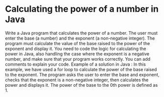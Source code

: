 # Calculating the power of a number in Java
Write a Java program that calculates the power of a number. The user must enter the base (a number) and the exponent (a non-negative integer). The program must calculate the value of the base raised to the power of the exponent and display it.
You need to code the logic for calculating the power in Java, also handling the case where the exponent is a negative number, and make sure that your program works correctly. You can add comments to explain your code.
Example of a solution in Java :
In this example, we have used a for loop to calculate the power of the base raised to the exponent. The program asks the user to enter the base and exponent, checks that the exponent is a non-negative integer, then calculates the power and displays it. The power of the base to the 0th power is defined as 1.